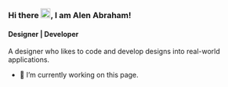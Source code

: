 ### <p>Hi there <img src="https://raw.githubusercontent.com/MartinHeinz/MartinHeinz/master/wave.gif" width="20px" >, I am Alen Abraham! </p>
#### Designer | Developer
A designer who likes to code and develop designs into real-world applications.

- 🔭 I’m currently working on this page. 





<!--
**Alenabraham07/Alenabraham07** is a ✨ _special_ ✨ repository because its `README.md` (this file) appears on your GitHub profile.

Here are some ideas to get you started:

- 🔭 I’m currently working on ...
- 🌱 I’m currently learning ...
- 👯 I’m looking to collaborate on ...
- 🤔 I’m looking for help with ...
- 💬 Ask me about ...
- 📫 How to reach me: ...
- 😄 Pronouns: ...
- ⚡ Fun fact: ...
-->
